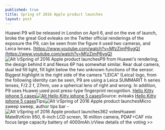 ```yaml
---
published: true
title: Spring of 2016 Apple product launches
layout: post
---
```

Huawei P9 will be released in London on April 6, and on the eve of launch, broke the great God evleaks on the Twitter official renderings of the exposure the P9, can be seen from the figure it used two cameras, and Leica lenses. [https://www.youtube.com/watch?v=MfzZimP6ygQ](https://www.youtube.com/watch?v=MfzZimP6ygQ) ![Alt \rSpring of 2016 Apple product launches](https://c2.staticflickr.com/2/1441/26177477716_ec4d8f1cca_b.jpg)P9 from Huawei\'s rendering, the design behind it and Nexus 6P has somewhat similar. Rear dual camera, dual led fill light, fill light below the two unknown functions of the sensor. Biggest highlight is the right side of the camera \"LEICA\" (Leica) logo, from the following identity can be seen, P9 are using a Leica SUMMARIT h series lenses, F/2.2 f, 27mm, use a spherical lens of right and wrong. In addition, P9 uses Huawei used post press-type fingerprint recognition. [Hello Kitty iphone 5 cases](http://www.nodcase.com/hello-kitty-leather-flip-iphone-5-case-angel-p-2329.html)[![Alt Hello Kitty iphone 5 cases](http://www.nodcase.com/images/large/iphone5/hello_kitty_ip1127_lrg.jpg)](http://www.nodcase.com/hello-kitty-leather-flip-iphone-5-case-angel-p-2329.html)Source: evleaks [Hello Kitty iphone 5 cases](http://yuguantech.blogspot.com/2016/02/to-get-blizzard-halted-web-version-of.html)Tips![Alt \rSpring of 2016 Apple product launches](https://c2.staticflickr.com/2/1590/25600738423_217d40465f_z.jpg)Micro sweep sweep, author tips bar -![Alt \rSpring of 2016 Apple product launches](https://c2.staticflickr.com/2/1625/26203413035_3777d1d78b.jpg)362 votesHuawei Mate8\rKirin 950, 6-inch LCD screen, 16 million camera, PDAF+CAF mix focus large capacity battery of 4000mAh.\rView details of the voting >>